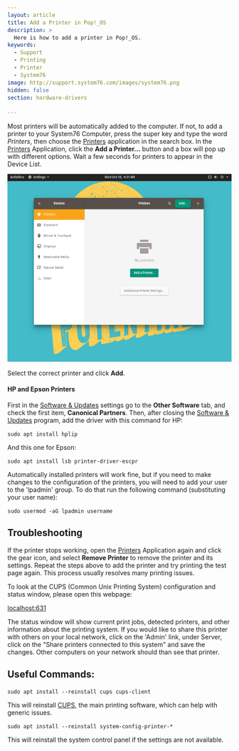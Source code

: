 ```yaml
---
layout: article
title: Add a Printer in Pop!_OS
description: >
  Here is how to add a printer in Pop!_OS.
keywords:
  - Support
  - Printing
  - Printer
  - System76
image: http://support.system76.com/images/system76.png
hidden: false
section: hardware-drivers

---
```


Most printers will be automatically added to the computer.  If not, to add a printer to your System76 Computer, press the super key and type the word *Printers*, then choose the <u>Printers</u> application in the search box. In the <u>Printers</u> Application, click the **Add a Printer...** button and a box will pop up with different options. Wait a few seconds for printers to appear in the Device List.

![Add Printer](/images/add-a-printer-pop/printer-settings.png)

Select the correct printer and click **Add**.

#### HP and Epson Printers

First in the <u>Software & Updates</u> settings go to the **Other Software** tab, and check the first item, **Canonical Partners**. Then, after closing the <u>Software & Updates</u> program, add the driver with this command for HP:

```
sudo apt install hplip
```

And this one for Epson:

```
sudo apt install lsb printer-driver-escpr
```

Automatically installed printers will work fine, but if you need to make changes to the configuration of the printers, you will need to add your user to the 'lpadmin' group. To do that run the following command (substituting your user name):

```
sudo usermod -aG lpadmin username
```

## Troubleshooting

If the printer stops working, open the <u>Printers</u> Application again and click the gear icon, and select **Remove Printer** to remove the printer and its settings. Repeat the steps above to add the printer and try printing the test page again. This process usually resolves many printing issues.

To look at the CUPS (Common Unix Printing System) configuration and status window, please open this webpage:

[localhost:631](http://localhost:631)

The status window will show current print jobs, detected printers, and other information about the printing system. If you would like to share this printer with others on your local network, click on the 'Admin' link, under Server, click on the "Share printers connected to this system" and save the changes. Other computers on your network should than see that printer.

## Useful Commands:

```
sudo apt install --reinstall cups cups-client
```

This will reinstall <u>CUPS</u>, the main printing software, which can help with generic issues.

```
sudo apt install --reinstall system-config-printer-*
```

This will reinstall the system control panel if the settings are not available.
